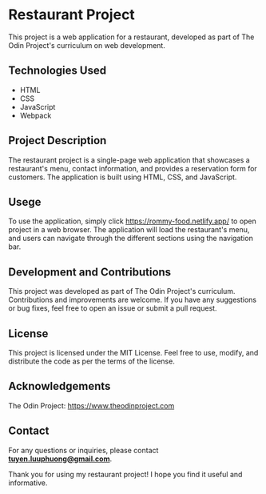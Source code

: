 # Restaurant Project

This project is a web application for a restaurant, developed as part of The Odin Project's curriculum on web development.

## Technologies Used
- HTML
- CSS
- JavaScript
- Webpack

## Project Description
The restaurant project is a single-page web application that showcases a restaurant's menu, contact information, and provides a reservation form for customers. The application is built using HTML, CSS, and JavaScript.

## Usege
To use the application, simply click https://rommy-food.netlify.app/ to open project in a web browser. The application will load the restaurant's menu, and users can navigate through the different sections using the navigation bar.

## Development and Contributions
This project was developed as part of The Odin Project's curriculum. Contributions and improvements are welcome. If you have any suggestions or bug fixes, feel free to open an issue or submit a pull request.

## License
This project is licensed under the MIT License. Feel free to use, modify, and distribute the code as per the terms of the license.

## Acknowledgements
The Odin Project: https://www.theodinproject.com

## Contact
For any questions or inquiries, please contact **tuyen.luuphuong@gmail.com**.

Thank you for using my restaurant project! I hope you find it useful and informative.
